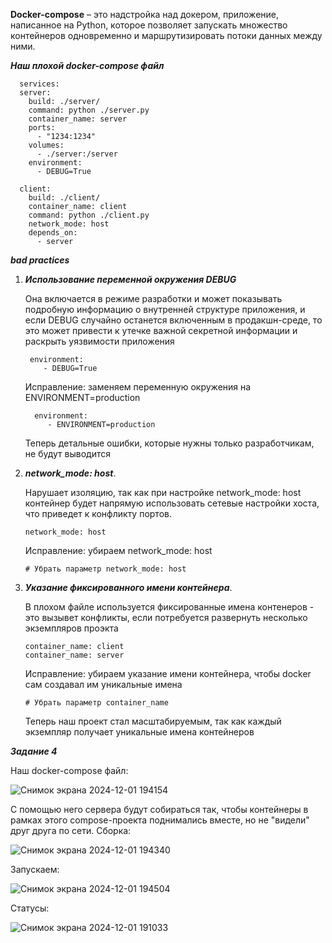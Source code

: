 **Docker-compose** – это надстройка над докером, приложение, написанное на Python, которое позволяет запускать множество контейнеров одновременно и маршрутизировать потоки данных между ними.

***Наш плохой docker-compose файл***
```
  services:
  server:
    build: ./server/
    command: python ./server.py
    container_name: server
    ports:
      - "1234:1234"
    volumes:
      - ./server:/server
    environment:
      - DEBUG=True  

  client:
    build: ./client/
    container_name: client
    command: python ./client.py
    network_mode: host
    depends_on:
      - server
```

***bad practices***
1. ***Использование переменной окружения DEBUG***
   
   Она включается в режиме разработки и может показывать подробную информацию о внутренней структуре приложения, и если DEBUG случайно останется включенным в продакшн-среде, то это может привести к утечке важной секретной информации и раскрыть уязвимости приложения
    ```
     environment:
        - DEBUG=True  
    ```
    Исправление: заменяем переменную окружения на ENVIRONMENT=production
   ```
     environment:
        - ENVIRONMENT=production
   ```
    Теперь детальные ошибки, которые нужны только разработчикам, не будут выводится

2. ***network_mode: host***.
   
   Нарушает изоляцию, так как при настройке network_mode: host контейнер будет напрямую использовать сетевые настройки хоста, что приведет к конфликту портов.
   ```
   network_mode: host
   ```
   Исправление: убираем network_mode: host
   ```
   # Убрать параметр network_mode: host
   ```

3. ***Указание фиксированного имени контейнера***.
   
   В плохом файле используется фиксированные имена контенеров - это вызывет конфликты, если потребуется развернуть несколько экземпляров проэкта
   ```
   container_name: client
   container_name: server
   ```
   Исправление: убираем указание имени контейнера, чтобы docker сам создавал им уникальные имена
   ```
   # Убрать параметр container_name
   ```
   Теперь наш проект стал масштабируемым, так как каждый экземпляр получает уникальные имена контейнеров

***Задание 4***

Наш docker-compose файл:

  ![Снимок экрана 2024-12-01 194154](https://github.com/user-attachments/assets/5f6938e7-ed92-4f3c-83ba-57ce589a310b)

С помощью него сервера будут собираться так, чтобы контейнеры в рамках этого compose-проекта поднимались вместе, но не "видели" друг друга по сети.
Сборка: 

  ![Снимок экрана 2024-12-01 194340](https://github.com/user-attachments/assets/1722c475-e1ab-45e3-98aa-17721a67b444)
  
Запускаем:

  ![Снимок экрана 2024-12-01 194504](https://github.com/user-attachments/assets/546934c9-8e4a-4e6f-946d-90c2ae7c18f8)
  
Статусы:

  ![Снимок экрана 2024-12-01 191033](https://github.com/user-attachments/assets/13cacffe-e0e4-4838-8510-b622e2be0645)




